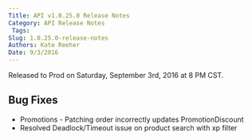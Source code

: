 ```yaml
---
Title: API v1.0.25.0 Release Notes
Category: API Release Notes
 Tags: 
Slug: 1.0.25.0-release-notes
Authors: Kate Reeher
Date: 9/3/2016
---
```


Released to Prod on Saturday, September 3rd, 2016 at 8 PM CST.

## Bug Fixes
- Promotions - Patching order incorrectly updates PromotionDiscount
- Resolved Deadlock/Timeout issue on product search with xp filter
